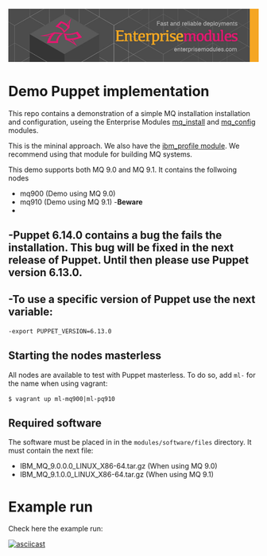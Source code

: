 [![Enterprise Modules](https://raw.githubusercontent.com/enterprisemodules/public_images/master/banner1.jpg)](https://www.enterprisemodules.com)
# Demo Puppet implementation

This repo contains a demonstration of a simple MQ installation installation and configuration, useing the Enterprise Modules [mq_install](https://www.enterprisemodules.com/shop/products/ibm-mq-install) and [mq_config](https://www.enterprisemodules.com/shop/products/ibm-mq-config) modules.

This is the mininal approach. We also have the [ibm_profile module](https://forge.puppet.com/enterprisemodules/ibm_profile). We recommend using that module for building MQ systems.

This demo supports both MQ 9.0 and MQ 9.1. It contains the follwoing nodes

- mq900     (Demo using MQ 9.0)
- mq910     (Demo using MQ 9.1)
-**Beware**
-
-Puppet 6.14.0 contains a bug the fails the installation. This bug will be fixed in the next release of Puppet. Until then please use Puppet version 6.13.0.
-
-To use a specific version of Puppet use the next variable:
-
```
-export PUPPET_VERSION=6.13.0
```
## Starting the nodes masterless

All nodes are available to test with Puppet masterless. To do so, add `ml-` for the name when using vagrant:

```
$ vagrant up ml-mq900|ml-pq910
```


## Required software

The software must be placed in in the `modules/software/files` directory. It must contain the next file:

- IBM_MQ_9.0.0.0_LINUX_X86-64.tar.gz    (When using MQ 9.0)
- IBM_MQ_9.1.0.0_LINUX_X86-64.tar.gz    (When using MQ 9.1)

# Example run

Check here the example run:

[![asciicast](https://asciinema.org/a/122623.png)](https://asciinema.org/a/122623)

